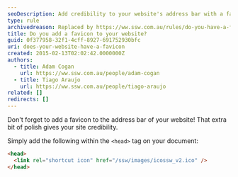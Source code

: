 ```yaml
---
seoDescription: Add credibility to your website's address bar with a favicon, giving it an extra bit of polish.
type: rule
archivedreason: Replaced by https://ww.ssw.com.au/rules/do-you-have-a-favicon-in-your-webpage
title: Do you add a favicon to your website?
guid: 0f377958-32f1-4cff-8927-691752930bfc
uri: does-your-website-have-a-favicon
created: 2015-02-13T02:02:42.0000000Z
authors:
  - title: Adam Cogan
    url: https://ww.ssw.com.au/people/adam-cogan
  - title: Tiago Araujo
    url: https://ww.ssw.com.au/people/tiago-araujo
related: []
redirects: []
---
```


Don't forget to add a favicon to the address bar of your website! That extra bit of polish gives your site credibility.

<!--endintro-->

Simply add the following within the `<head>` tag on your document:

```html
<head>
  <link rel="shortcut icon" href="/ssw/images/icossw_v2.ico" />
</head>
```
